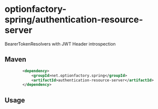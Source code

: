 # optionfactory-spring/authentication-resource-server

BearerTokenResolvers with JWT Header introspection

## Maven

```xml
        <dependency>
            <groupId>net.optionfactory.spring</groupId>
            <artifactId>authentication-resource-server</artifactId>
        </dependency>
```



## Usage
